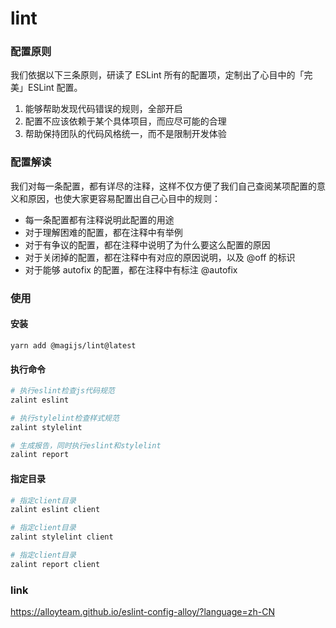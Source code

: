 # lint

### 配置原则

我们依据以下三条原则，研读了 ESLint 所有的配置项，定制出了心目中的「完美」ESLint 配置。

1. 能够帮助发现代码错误的规则，全部开启
2. 配置不应该依赖于某个具体项目，而应尽可能的合理
3. 帮助保持团队的代码风格统一，而不是限制开发体验

### 配置解读

我们对每一条配置，都有详尽的注释，这样不仅方便了我们自己查阅某项配置的意义和原因，也使大家更容易配置出自己心目中的规则：

- 每一条配置都有注释说明此配置的用途
- 对于理解困难的配置，都在注释中有举例
- 对于有争议的配置，都在注释中说明了为什么要这么配置的原因
- 对于关闭掉的配置，都在注释中有对应的原因说明，以及 @off 的标识
- 对于能够 autofix 的配置，都在注释中有标注 @autofix

### 使用

#### 安装

```
yarn add @magijs/lint@latest
```

#### 执行命令

```bash
# 执行eslint检查js代码规范
zalint eslint

# 执行stylelint检查样式规范
zalint stylelint

# 生成报告，同时执行eslint和stylelint
zalint report
```

#### 指定目录

```bash
# 指定client目录
zalint eslint client

# 指定client目录
zalint stylelint client

# 指定client目录
zalint report client
```

### link

https://alloyteam.github.io/eslint-config-alloy/?language=zh-CN
